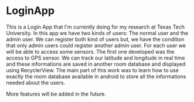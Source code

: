 # LoginApp
This is a Login App that I'm currently doing for my research at Texas Tech University.
In this app we have two kinds of users: The normal user and the admin user. We can register both kind of users but, we have the condition that only admin users could register another admin user. For each user we will be able to access some sensors. The first one developed was the access to GPS sensor. We can track our latitude and longitude in real time and these informations are saved in another room database and displayed using RecyclerView. 
The main part of this work was to learn how to use exactly the room database available in android to store all the informations needed about the users.



More features will be added in the future.


